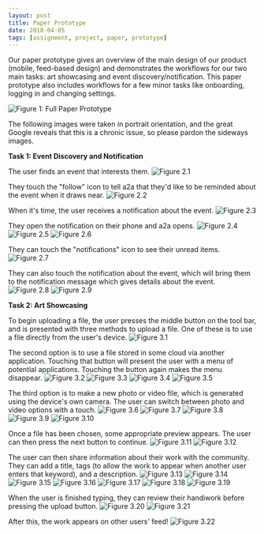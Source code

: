 ```yaml
---
layout: post
title: Paper Prototype
date: 2018-04-05
tags: [assignment, project, paper, prototype]
---
```


Our paper prototype gives an overview of the main design of our product (mobile, feed-based design) and demonstrates the workflows for our two main tasks: art showcasing and event discovery/notification. This paper prototype also includes workflows for a few minor tasks like onboarding, logging in and changing settings.

![Figure 1: Full Paper Prototype](/img/Full_Proto.jpg)

The following images were taken in portrait orientation, and the great Google reveals that this is a chronic issue, so please pardon the sideways images.

**Task 1: Event Discovery and Notification**

The user finds an event that interests them.
![Figure 2.1](/img/Event1.jpg)

They touch the "follow" icon to tell a2a that they'd like to be reminded about the event when it draws near.
![Figure 2.2](/img/Event2.jpg)

When it's time, the user receives a notification about the event.
![Figure 2.3](/img/Event3.jpg)

They open the notification on their phone and a2a opens.
![Figure 2.4](/img/Event4.jpg)
![Figure 2.5](/img/Event5.jpg)
![Figure 2.6](/img/Event6.jpg)

They can touch the "notifications" icon to see their unread items.
![Figure 2.7](/img/Event7.jpg)

They can also touch the notification about the event, which will bring them to the notification message which gives details about the event.
![Figure 2.8](/img/Event8.jpg)
![Figure 2.9](/img/Event9.jpg)

**Task 2: Art Showcasing**

To begin uploading a file, the user presses the middle button on the tool bar, and is presented with three methods to upload a file. One of these is to use a file directly from the user's device.
![Figure 3.1](/img/Upload1.jpg)

The second option is to use a file stored in some cloud via another application. Touching that button will present the user with a menu of potential applications. Touching the button again makes the menu disappear.
![Figure 3.2](/img/Upload2.jpg)
![Figure 3.3](/img/Upload3.jpg)
![Figure 3.4](/img/Upload4.jpg)
![Figure 3.5](/img/Upload5.jpg)

The third option is to make a new photo or video file, which is generated using the device's own camera. The user can switch between photo and video options with a touch.
![Figure 3.6](/img/Upload6.jpg)
![Figure 3.7](/img/Upload7.jpg)
![Figure 3.8](/img/Upload8.jpg)
![Figure 3.9](/img/Upload9.jpg)
![Figure 3.10](/img/Upload10.jpg)

Once a file has been chosen, some appropriate preview appears. The user can then press the next button to continue.
![Figure 3.11](/img/Upload11.jpg)
![Figure 3.12](/img/Upload12.jpg)

The user can then share information about their work with the community. They can add a title, tags (to allow the work to appear when another user enters that keyword), and a description.
![Figure 3.13](/img/Upload13.jpg)
![Figure 3.14](/img/Upload14.jpg)
![Figure 3.15](/img/Upload15.jpg)
![Figure 3.16](/img/Upload16.jpg)
![Figure 3.17](/img/Upload17.jpg)
![Figure 3.18](/img/Upload18.jpg)
![Figure 3.19](/img/Upload19.jpg)

When the user is finished typing, they can review their handiwork before pressing the upload button.
![Figure 3.20](/img/Upload20.jpg)
![Figure 3.21](/img/Upload21.jpg)

After this, the work appears on other users' feed!
![Figure 3.22](/img/Upload22.jpg)
